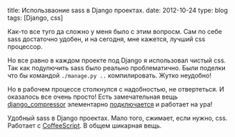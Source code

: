 title: Использваоние sass в Django проектах.
date: 2012-10-24
type: blog
tags: [Django, css]

Как-то все туго да сложно у меня было с этим вопросм. Сам по себе sass достаточно удобен, и на сегодня, мне кажется, лучший css процессор. 

Но все равно в каждом проекте под Django я использовал чистый css. Так как подулючить sass было реально проблематично.  Были поделки что бы командой `./manage.py ..` компилировать. Жутко неудобно! 

Но в рабочем процессе столкнулся с надобностью, не отвертеться. И оказалось все очень просто! Есть замечательная вещь [django_compressor](http://django_compressor.readthedocs.org/en/latest/)  элементарно [подключается](http://django_compressor.readthedocs.org/en/latest/quickstart/#installation) и работает на ура!

Удобный sass в Django проектах. Мало того, сжимает, если нужно, css. Работает с [CoffeeScript](http://coffeescript.org/). В общем шикарная вещь.